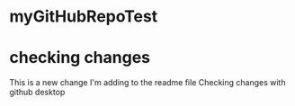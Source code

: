 # myGitHubRepoTest
# checking changes

This is a new change I'm adding to the readme file
Checking changes with github desktop